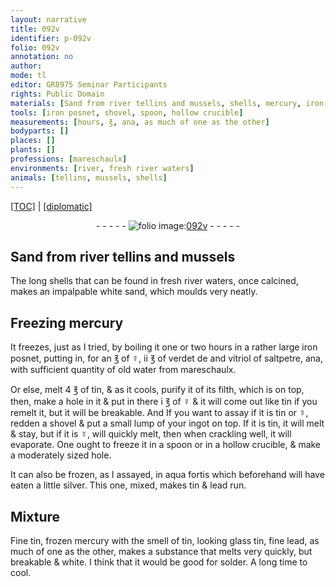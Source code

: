 ```yaml
---
layout: narrative
title: 092v
identifier: p-092v
folio: 092v
annotation: no
author:
mode: tl
editor: GR8975 Seminar Participants
rights: Public Domain
materials: [Sand from river tellins and mussels, shells, mercury, iron, ☿, verdet, vitriol of saltpetre, old water from mareschaulx, tin, filth, aqua fortis, silver, lead, Fine tin, frozen mercury, looking glass tin, fine lead, solder]
tools: [iron posnet, shovel, spoon, hollow crucible]
measurements: [hours, ℥, ana, as much of one as the other]
bodyparts: []
places: []
plants: []
professions: [mareschaulx]
environments: [river, fresh river waters]
animals: [tellins, mussels, shells]
---
```


 <p><a href="{{ site.baseurl }}/translation/">[TOC]</a> | <a href="{{ site.baseurl }}/texts/p-092v_tc/" target="_blank">[diplomatic]</a></p><div class="folio" align="center">- - - - - <a href="http://gallica.bnf.fr/ark:/12148/btv1b10500001g/f190.image" target="_blank"><img src="https://cu-mkp.github.io/2017-workshop-edition/assets/photo-icon.png" alt="folio image: " style="display:inline-block; margin-bottom:-3px;"/>092v</a> - - - - - </div>  
  

## <span class="m">Sand from <span class="env">river</span> <span class="al">tellins</span> and <span class="al">mussels</span></span>

 
 The long <span class="m"><span class="al">shells</span></span> that can be found in <span class="env">fresh river waters</span>, once calcined, makes an impalpable white sand, which moulds very neatly.
 
 
  

## Freezing <span class="m">mercury</span>

 
It freezes, just as I tried, by boiling it one or two <span class="ms"><span class="tmp">hours</span></span> in a rather large <span class="tl"><span class="m">iron</span> posnet</span>, putting in, for an <span class="ms">℥</span> of <span class="m">☿</span>, ii <span class="ms">℥</span> of <span class="m">verdet</span> <span class="del">de</span> and <span class="m">vitriol of saltpetre</span>, <span class="ms">ana</span>, with sufficient quantity of <span class="m">old water from <span class="pro">mareschaulx</span></span>.
 
Or else, melt 4 <span class="ms">℥</span> of <span class="m">tin</span>, & as it cools, purify it of its <span class="m">filth</span>, which is on top, then, make a hole in it & put in there i <span class="ms">℥</span> of <span class="m">☿</span> & it will come out like <span class="m">tin</span> if you remelt it, but it will be breakable. And If you want to assay if it is <span class="m">tin</span> or <span class="m">☿</span>, redden a <span class="tl">shovel</span> & put a small lump of your ingot on top. If it is <span class="m">tin</span>, it will melt & stay, but if it is <span class="m">☿</span>, will quickly melt, then when crackling well, it will evaporate. One ought to freeze it in a <span class="tl">spoon</span> or in a <span class="tl">hollow crucible</span>, & make a moderately sized hole.
 
It can also be frozen, as I assayed, in <span class="m">aqua fortis</span> which beforehand will have eaten a little <span class="m">silver</span>. This one, mixed, makes <span class="m">tin</span> & <span class="m">lead</span> run.
 
 
  

## Mixture

 
<span class="m">Fine tin</span>, <span class="m">frozen mercury</span> with the smell of <span class="m">tin</span>, <span class="m">looking glass tin</span>, <span class="m">fine lead</span>, <span class="ms">as much of one as the other</span>, makes a substance that melts very quickly, but breakable & white. I think that it would be good for <span class="m">solder</span>. A long time to cool.
 
 